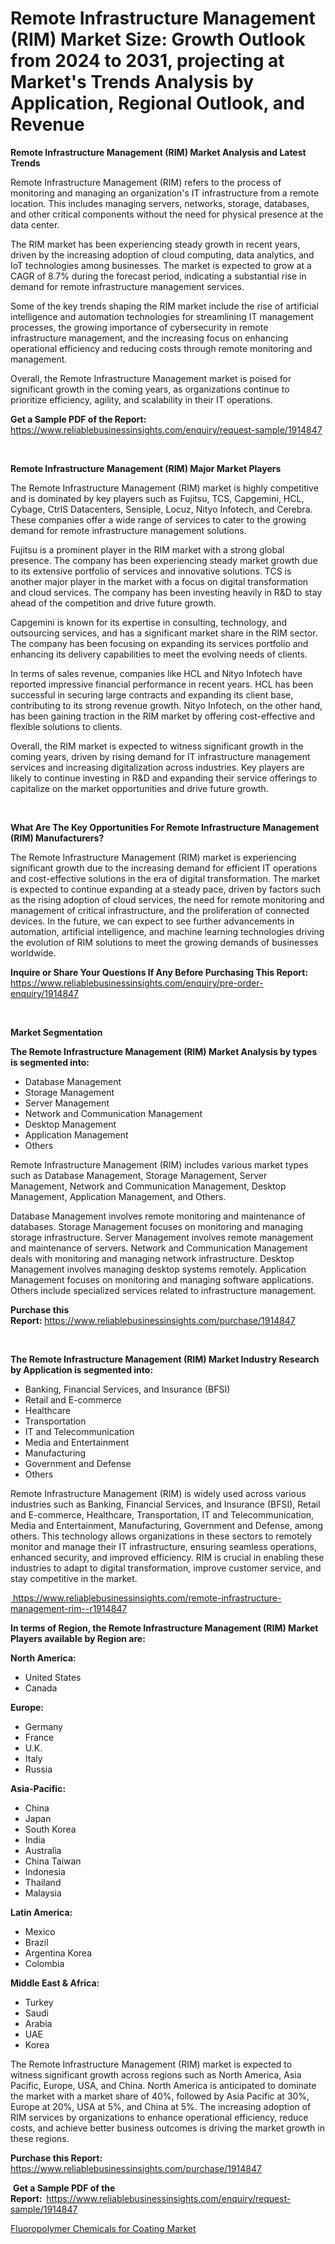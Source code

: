 <p><h1>Remote Infrastructure Management (RIM) Market Size: Growth Outlook from 2024 to 2031, projecting at Market's Trends Analysis by Application, Regional Outlook, and Revenue</h1></p><p><strong>Remote Infrastructure Management (RIM) Market Analysis and Latest Trends</strong></p>
<p><p>Remote Infrastructure Management (RIM) refers to the process of monitoring and managing an organization's IT infrastructure from a remote location. This includes managing servers, networks, storage, databases, and other critical components without the need for physical presence at the data center.</p><p>The RIM market has been experiencing steady growth in recent years, driven by the increasing adoption of cloud computing, data analytics, and IoT technologies among businesses. The market is expected to grow at a CAGR of 8.7% during the forecast period, indicating a substantial rise in demand for remote infrastructure management services.</p><p>Some of the key trends shaping the RIM market include the rise of artificial intelligence and automation technologies for streamlining IT management processes, the growing importance of cybersecurity in remote infrastructure management, and the increasing focus on enhancing operational efficiency and reducing costs through remote monitoring and management.</p><p>Overall, the Remote Infrastructure Management market is poised for significant growth in the coming years, as organizations continue to prioritize efficiency, agility, and scalability in their IT operations.</p></p>
<p><strong>Get a Sample PDF of the Report:&nbsp;</strong> <a href="https://www.reliablebusinessinsights.com/enquiry/request-sample/1914847">https://www.reliablebusinessinsights.com/enquiry/request-sample/1914847</a></p>
<p>&nbsp;</p>
<p><strong>Remote Infrastructure Management (RIM) Major Market Players</strong></p>
<p><p>The Remote Infrastructure Management (RIM) market is highly competitive and is dominated by key players such as Fujitsu, TCS, Capgemini, HCL, Cybage, CtrlS Datacenters, Sensiple, Locuz, Nityo Infotech, and Cerebra. These companies offer a wide range of services to cater to the growing demand for remote infrastructure management solutions.</p><p>Fujitsu is a prominent player in the RIM market with a strong global presence. The company has been experiencing steady market growth due to its extensive portfolio of services and innovative solutions. TCS is another major player in the market with a focus on digital transformation and cloud services. The company has been investing heavily in R&D to stay ahead of the competition and drive future growth.</p><p>Capgemini is known for its expertise in consulting, technology, and outsourcing services, and has a significant market share in the RIM sector. The company has been focusing on expanding its services portfolio and enhancing its delivery capabilities to meet the evolving needs of clients.</p><p>In terms of sales revenue, companies like HCL and Nityo Infotech have reported impressive financial performance in recent years. HCL has been successful in securing large contracts and expanding its client base, contributing to its strong revenue growth. Nityo Infotech, on the other hand, has been gaining traction in the RIM market by offering cost-effective and flexible solutions to clients.</p><p>Overall, the RIM market is expected to witness significant growth in the coming years, driven by rising demand for IT infrastructure management services and increasing digitalization across industries. Key players are likely to continue investing in R&D and expanding their service offerings to capitalize on the market opportunities and drive future growth.</p></p>
<p>&nbsp;</p>
<p><strong>What Are The Key Opportunities For Remote Infrastructure Management (RIM) Manufacturers?</strong></p>
<p><p>The Remote Infrastructure Management (RIM) market is experiencing significant growth due to the increasing demand for efficient IT operations and cost-effective solutions in the era of digital transformation. The market is expected to continue expanding at a steady pace, driven by factors such as the rising adoption of cloud services, the need for remote monitoring and management of critical infrastructure, and the proliferation of connected devices. In the future, we can expect to see further advancements in automation, artificial intelligence, and machine learning technologies driving the evolution of RIM solutions to meet the growing demands of businesses worldwide.</p></p>
<p><strong>Inquire or Share Your Questions If Any Before Purchasing This Report:</strong> <a href="https://www.reliablebusinessinsights.com/enquiry/pre-order-enquiry/1914847">https://www.reliablebusinessinsights.com/enquiry/pre-order-enquiry/1914847</a></p>
<p>&nbsp;</p>
<p><strong>Market Segmentation</strong></p>
<p><strong>The Remote Infrastructure Management (RIM) Market Analysis by types is segmented into:</strong></p>
<p><ul><li>Database Management</li><li>Storage Management</li><li>Server Management</li><li>Network and Communication Management</li><li>Desktop Management</li><li>Application Management</li><li>Others</li></ul></p>
<p><p>Remote Infrastructure Management (RIM) includes various market types such as Database Management, Storage Management, Server Management, Network and Communication Management, Desktop Management, Application Management, and Others. </p><p>Database Management involves remote monitoring and maintenance of databases. Storage Management focuses on monitoring and managing storage infrastructure. Server Management involves remote management and maintenance of servers. Network and Communication Management deals with monitoring and managing network infrastructure. Desktop Management involves managing desktop systems remotely. Application Management focuses on monitoring and managing software applications. Others include specialized services related to infrastructure management.</p></p>
<p><strong>Purchase this Report:&nbsp;</strong><a href="https://www.reliablebusinessinsights.com/purchase/1914847">https://www.reliablebusinessinsights.com/purchase/1914847</a></p>
<p>&nbsp;</p>
<p><strong>The Remote Infrastructure Management (RIM) Market Industry Research by Application is segmented into:</strong></p>
<p><ul><li>Banking, Financial Services, and Insurance (BFSI)</li><li>Retail and E-commerce</li><li>Healthcare</li><li>Transportation</li><li>IT and Telecommunication</li><li>Media and Entertainment</li><li>Manufacturing</li><li>Government and Defense</li><li>Others</li></ul></p>
<p><p>Remote Infrastructure Management (RIM) is widely used across various industries such as Banking, Financial Services, and Insurance (BFSI), Retail and E-commerce, Healthcare, Transportation, IT and Telecommunication, Media and Entertainment, Manufacturing, Government and Defense, among others. This technology allows organizations in these sectors to remotely monitor and manage their IT infrastructure, ensuring seamless operations, enhanced security, and improved efficiency. RIM is crucial in enabling these industries to adapt to digital transformation, improve customer service, and stay competitive in the market.</p></p>
<p><a href="https://www.reliablebusinessinsights.com/remote-infrastructure-management-rim--r1914847">&nbsp;https://www.reliablebusinessinsights.com/remote-infrastructure-management-rim--r1914847</a></p>
<p><strong>In terms of Region, the Remote Infrastructure Management (RIM) Market Players available by Region are:</strong></p>
<p>
    <p> <strong> North America: </strong>
        <ul>
            <li>United States</li>
            <li>Canada</li>
        </ul>
        </p> 
    <p> <strong> Europe: </strong>
        <ul>
            <li>Germany</li>
            <li>France</li>
            <li>U.K.</li>
            <li>Italy</li>
            <li>Russia</li>
        </ul>
        </p> 
    <p> <strong> Asia-Pacific: </strong>
        <ul>
            <li>China</li>
            <li>Japan</li>
            <li>South Korea</li>
            <li>India</li>
            <li>Australia</li>
            <li>China Taiwan</li>
            <li>Indonesia</li>
            <li>Thailand</li>
            <li>Malaysia</li>
        </ul>
        </p> 
    <p> <strong> Latin America: </strong>
        <ul>
            <li>Mexico</li>
            <li>Brazil</li>
            <li>Argentina Korea</li>
            <li>Colombia</li>
        </ul>
        </p> 
    <p> <strong> Middle East & Africa: </strong>
        <ul>
            <li>Turkey</li>
            <li>Saudi</li>
            <li>Arabia</li>
            <li>UAE</li>
            <li>Korea</li>
        </ul>
    </p>
    </p>
<p><p>The Remote Infrastructure Management (RIM) market is expected to witness significant growth across regions such as North America, Asia Pacific, Europe, USA, and China. North America is anticipated to dominate the market with a market share of 40%, followed by Asia Pacific at 30%, Europe at 20%, USA at 5%, and China at 5%. The increasing adoption of RIM services by organizations to enhance operational efficiency, reduce costs, and achieve better business outcomes is driving the market growth in these regions.</p></p>
<p><strong>Purchase this Report: </strong><a href="https://www.reliablebusinessinsights.com/purchase/1914847">https://www.reliablebusinessinsights.com/purchase/1914847</a></p>
<p>&nbsp;<strong>Get a Sample PDF of the Report:&nbsp;&nbsp;</strong><a href="https://www.reliablebusinessinsights.com/enquiry/request-sample/1914847">https://www.reliablebusinessinsights.com/enquiry/request-sample/1914847</a></p>
<p><strong></strong></p>
<p><p><a href="https://github.com/Alonsoolds3wq1d81czn8rbol/Market-Research-Report-List-3/blob/main/fluoropolymer-chemicals-for-coating-market.md">Fluoropolymer Chemicals for Coating Market</a></p></p>